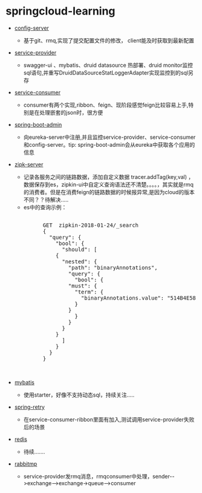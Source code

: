 # springcloud-learning


* [config-server](#config-server)
    *  基于git、rmq,实现了提交配置文件的修改， client能及时获取到最新配置
    
    
* [service-provider](#service-provider)
    * swagger-ui 、mybatis、druid datasource 热部署、druid monitor监控sql语句,并重写DruidDataSourceStatLoggerAdapter实现监控到的sql另存
    
    
* [service-consumer](#service-consumer)
    * consumer有两个实现,ribbon、feign、现阶段感觉feign比较容易上手,特别是在处理嵌套的json时，很方便
    
    
* [spring-boot-admin](#spring-boot-admin)
    * 向eureka-server中注册,并且监控service-provider、service-consumer和config-server。tip: spring-boot-admin会从eureka中获取各个应用的信息
    
* [zipk-server](#zipk-server)
    * 记录各服务之间的链路数据，添加自定义数据 tracer.addTag(key,val) ，数据保存到es，zipkin-ui中自定义查询语法还不清楚。。。。，其实就是rmq的消费者。但是在消费feign的链路数据的时候报异常,是因为cloud的版本不同？？待解决.....
    * es中的查询示例：
	    <pre>		
			GET  zipkin-2018-01-24/_search
			{
			  "query": {
			    "bool": {
			      "should": [
				{
				  "nested": {
				    "path": "binaryAnnotations",
				    "query": {
				      "bool": {
					"must": {
					  "term": {
					    "binaryAnnotations.value": "514B4E58-BAEB-42EA-84CE-61491CA28309"
					  }
					}
				      }
				    }
				  }
				}
			      ]
			    }
			  }
			}

	    </pre>
    
* [mybatis](#mybatis)
    * 使用starter，好像不支持动态sql，持续关注.....  
    
* [spring-retry](#spring-retry)
    * 在service-consumer-ribbon里面有加入,测试调用service-provider失败后的场景
    
* [redis](#redis)
    * 待续.......
        
* [rabbitmp](#rabbitmp)
    * service-provider发rmq消息，rmqconsumer中处理，sender-->exchange-->exchange->queue-->consumer
    
    
    

 

